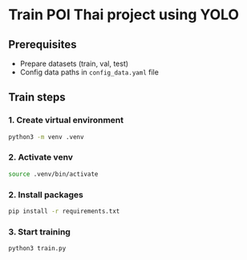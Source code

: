 # Train POI Thai project using YOLO

## Prerequisites
- Prepare datasets (train, val, test)
- Config data paths in `config_data.yaml` file

## Train steps

### 1. Create virtual environment
```bash
python3 -m venv .venv
```

### 2. Activate venv
```bash
source .venv/bin/activate
```

### 2. Install packages
```bash
pip install -r requirements.txt
```

### 3. Start training
```bash
python3 train.py
```
